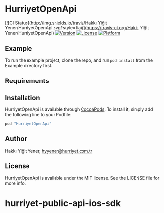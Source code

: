 # HurriyetOpenApi

[![CI Status](http://img.shields.io/travis/Hakkı Yiğit Yener/HurriyetOpenApi.svg?style=flat)](https://travis-ci.org/Hakkı Yiğit Yener/HurriyetOpenApi)
[![Version](https://img.shields.io/cocoapods/v/HurriyetOpenApi.svg?style=flat)](http://cocoapods.org/pods/HurriyetOpenApi)
[![License](https://img.shields.io/cocoapods/l/HurriyetOpenApi.svg?style=flat)](http://cocoapods.org/pods/HurriyetOpenApi)
[![Platform](https://img.shields.io/cocoapods/p/HurriyetOpenApi.svg?style=flat)](http://cocoapods.org/pods/HurriyetOpenApi)

## Example

To run the example project, clone the repo, and run `pod install` from the Example directory first.

## Requirements

## Installation

HurriyetOpenApi is available through [CocoaPods](http://cocoapods.org). To install
it, simply add the following line to your Podfile:

```ruby
pod "HurriyetOpenApi"
```

## Author

Hakkı Yiğit Yener, hyyener@hurriyet.com.tr

## License

HurriyetOpenApi is available under the MIT license. See the LICENSE file for more info.
# hurriyet-public-api-ios-sdk
